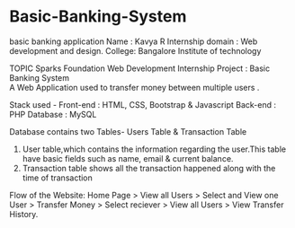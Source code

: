 # Basic-Banking-System
basic banking application
Name : Kavya R
Internship domain : Web development and design.
College: Bangalore Institute of technology

TOPIC
Sparks Foundation Web Development Internship Project : Basic Banking System  
A Web Application used to transfer money between multiple users . 

Stack used - 
Front-end : HTML, CSS, Bootstrap & Javascript 
Back-end : PHP 
Database : MySQL   

Database contains two Tables- Users Table & Transaction Table 
1. User table,which contains the information regarding the user.This table have basic fields such as name, email & current balance. 
2. Transaction table shows all the transaction happened along with the time of transaction  

Flow of the Website: Home Page > View all Users > Select and View one User > Transfer Money > Select reciever > View all Users > View Transfer History.
